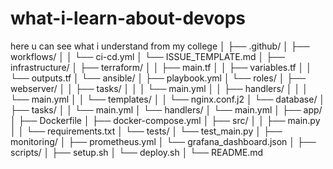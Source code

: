 # what-i-learn-about-devops
here u can see what i understand from my college
│
├── .github/
│   ├── workflows/
│   │   └── ci-cd.yml
│   └── ISSUE_TEMPLATE.md
│
├── infrastructure/
│   ├── terraform/
│   │   ├── main.tf
│   │   ├── variables.tf
│   │   └── outputs.tf
│   └── ansible/
│       ├── playbook.yml
│       └── roles/
│           ├── webserver/
│           │   ├── tasks/
│           │   │   └── main.yml
│           │   ├── handlers/
│           │   │   └── main.yml
│           │   └── templates/
│           │       └── nginx.conf.j2
│           └── database/
│               ├── tasks/
│               │   └── main.yml
│               └── handlers/
│                   └── main.yml
│
├── app/
│   ├── Dockerfile
│   ├── docker-compose.yml
│   ├── src/
│   │   ├── main.py
│   │   └── requirements.txt
│   └── tests/
│       └── test_main.py
│
├── monitoring/
│   ├── prometheus.yml
│   └── grafana_dashboard.json
│
├── scripts/
│   ├── setup.sh
│   └── deploy.sh
│
└── README.md

